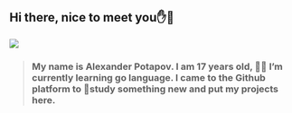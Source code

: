 ## Hi there, nice to meet you✋👋
![](https://media.tenor.com/0XzXWVA5XPYAAAAM/gato-cat.gif)

> ### My name is Alexander Potapov. I am 17 years old, 👨‍💻 I’m currently learning go language. I came to the Github platform to 🧠study something new and put my projects here.
